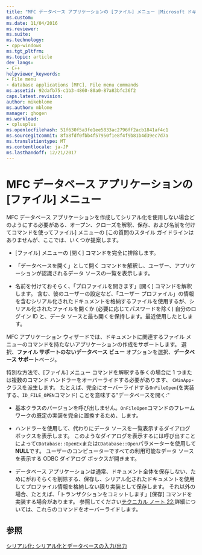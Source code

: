 ```yaml
---
title: "MFC データベース アプリケーションの [ファイル] メニュー |Microsoft ドキュメント"
ms.custom: 
ms.date: 11/04/2016
ms.reviewer: 
ms.suite: 
ms.technology:
- cpp-windows
ms.tgt_pltfrm: 
ms.topic: article
dev_langs:
- C++
helpviewer_keywords:
- File menu
- database applications [MFC], File menu commands
ms.assetid: 92dafb75-c1b3-4860-80a0-87a83bfc36f2
caps.latest.revision: 
author: mikeblome
ms.author: mblome
manager: ghogen
ms.workload:
- cplusplus
ms.openlocfilehash: 51f630f5a3fe1ee5833ac2796ff2acb1841af4c1
ms.sourcegitcommit: 8fa8fdf0fbb4f57950f1e8f4f9b81b4d39ec7d7a
ms.translationtype: MT
ms.contentlocale: ja-JP
ms.lasthandoff: 12/21/2017
---
```

# <a name="file-menu-in-an-mfc-database-application"></a>MFC データベース アプリケーションの [ファイル] メニュー
MFC データベース アプリケーションを作成してシリアル化を使用しない場合どのようにする必要がある、オープン、クローズを解釈、保存、および名前を付けてコマンドを使ってファイル] メニューの [この質問のスタイル ガイドラインはありませんが、ここでは、いくつか提案します。  
  
-   [ファイル] メニューの [開く] コマンドを完全に排除します。  
  
-   「データベースを開く」として開く コマンドを解釈し、ユーザー、アプリケーションが認識されるデータ ソースの一覧を表示します。  
  
-   名前を付けておそらく、「プロファイルを開きます」[開く] コマンドを解釈します。 含む、彼のユーザーの設定など、「ユーザー プロファイル」の情報を含むシリアル化されたドキュメントを格納するファイルを使用するが、シリアル化されたファイルを開くか (必要に応じてパスワードを除く) 自分のログイン ID と、データ ソースと最も開くを保持します。最近使用したとします。  
  
 MFC アプリケーション ウィザードでは、ドキュメントに関連するファイル メニューのコマンドを持たないアプリケーションの作成をサポートします。 選択、**ファイル サポートのないデータベース ビュー**  オプションを選択、**データベース サポート**ページ。  
  
 特別な方法で、[ファイル] メニュー コマンドを解釈する多くの場合に 1 つまたは複数のコマンド ハンドラーをオーバーライドする必要があります、 `CWinApp`-クラスを派生します。 たとえば、完全にオーバーライドする`OnFileOpen`(を実装する、`ID_FILE_OPEN`コマンド) ことを意味する"データベースを開く:"  
  
-   基本クラスのバージョンを呼び出しません。`OnFileOpen`コマンドのフレームワークの既定の実装を完全に置換するため、します。  
  
-   ハンドラーを使用して、代わりにデータ ソースを一覧表示するダイアログ ボックスを表示します。 このようなダイアログを表示するには呼び出すことによって`CDatabase::OpenEx`または`CDatabase::Open`パラメーターを使用して**NULL**です。 ユーザーのコンピューターですべての利用可能なデータ ソースを表示する ODBC ダイアログ ボックスが開きます。  
  
-   データベース アプリケーションは通常、ドキュメント全体を保存しない、ためにがおそらくを削除する、保存し、シリアル化されたドキュメントを使用してプロファイル情報を格納しない限り実装として保存します。 それ以外の場合、たとえば、「トランザクションをコミットします」[保存] コマンドを実装する場合があります。 参照してください[テクニカル ノート 22:](../mfc/tn022-standard-commands-implementation.md)詳細については、これらのコマンドをオーバーライドします。  
  
## <a name="see-also"></a>参照  
 [シリアル化: シリアル化とデータベースの入力/出力](../mfc/serialization-serialization-vs-database-input-output.md)

